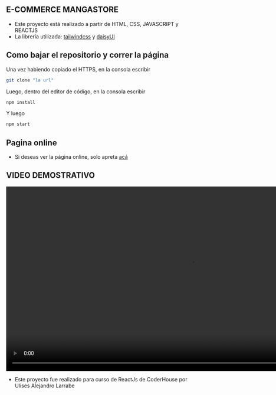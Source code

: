 
## E-COMMERCE MANGASTORE

- Este proyecto está realizado a partir de HTML, CSS, JAVASCRIPT y REACTJS 
- La librería utilizada: [tailwindcss](https://tailwindcss.com) y [daisyUI](https://daisyui.com)

## Como bajar el repositorio y correr la página

Una vez habiendo copiado el HTTPS, en la consola escribir 

```bash
git clone "la url"
```

Luego, dentro del editor de código, en la consola escribir

```bash
npm install
```
Y luego

```bash
npm start
```

## Pagina online

- Si deseas ver la página online, solo apreta [acá]()

## VIDEO DEMOSTRATIVO

<video width="1000" controls autoplay loop> 
    <source src="./ReadmeGif/GifWeb.mp4" alt="Gif-presentation"  type="video/mp4" > 
</video>

- Este proyecto fue realizado para curso de ReactJs de CoderHouse por Ulises Alejandro Larrabe

